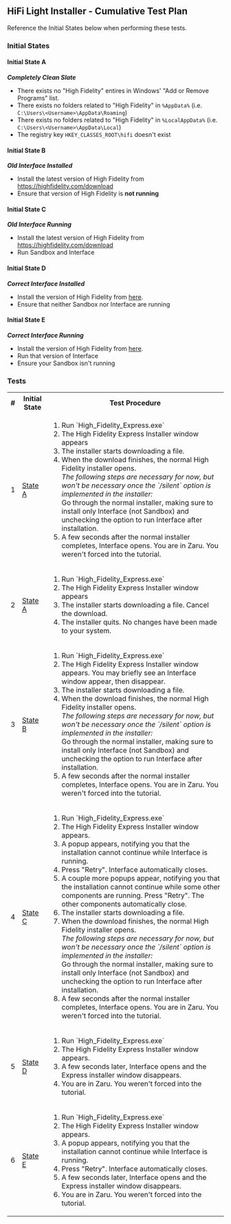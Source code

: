 ## HiFi Light Installer - Cumulative Test Plan

Reference the Initial States below when performing these tests.

### Initial States
#### Initial State A
***Completely Clean Slate***
- There exists no "High Fidelity" entires in Windows' "Add or Remove Programs" list.
- There exists no folders related to "High Fidelity" in `%AppData%` (i.e. `C:\Users\<Username>\AppData\Roaming`)
- There exists no folders related to "High Fidelity" in `%LocalAppData%` (i.e. `C:\Users\<Username>\AppData\Local`)
- The registry key `HKEY_CLASSES_ROOT\hifi` doesn't exist

#### Initial State B
***Old Interface Installed***
- Install the latest version of High Fidelity from https://highfidelity.com/download
- Ensure that version of High Fidelity is **not running**

#### Initial State C
***Old Interface Running***
- Install the latest version of High Fidelity from https://highfidelity.com/download
- Run Sandbox and Interface

#### Initial State D
***Correct Interface Installed***
- Install the version of High Fidelity from [here](https://deployment.highfidelity.com/jobs/pr-build/label%3Dwindows/934/HighFidelity-Beta-PR10758-fea8a95fc7ab9f8e4c09313f5d72b167d928bcd9.exe).
- Ensure that neither Sandbox nor Interface are running

#### Initial State E
***Correct Interface Running***
- Install the version of High Fidelity from [here](https://deployment.highfidelity.com/jobs/pr-build/label%3Dwindows/934/HighFidelity-Beta-PR10758-fea8a95fc7ab9f8e4c09313f5d72b167d928bcd9.exe).
- Run that version of Interface
- Ensure your Sandbox isn't running

### Tests
<table>
    <tbody>
        <tr>
            <th>#</th>
            <th>Initial State</th>
            <th>Test Procedure</th>
        </tr>
            <tr>
            <td>1</td>
            <td><a href="#initial-state-a">State A</a></td>
            <td>
                <ol>
                    <li>Run `High_Fidelity_Express.exe`</li>
                    <li>The High Fidelity Express Installer window appears</li>
                    <li>The installer starts downloading a file.</li>
                    <li>When the download finishes, the normal High Fidelity installer opens.<br><i>The following steps are necessary for now, but won't be necessary once the `/silent` option is implemented in the installer:</i><br>Go through the normal installer, making sure to install only Interface (not Sandbox) and unchecking the option to run Interface after installation.</li>
                    <li>A few seconds after the normal installer completes, Interface opens. You are in Zaru. You weren't forced into the tutorial.</li>
                </ol>
            </td>
        </tr>
        </tr>
            <tr>
            <td>2</td>
            <td><a href="#initial-state-a">State A</a></td>
            <td>
                <ol>
                    <li>Run `High_Fidelity_Express.exe`</li>
                    <li>The High Fidelity Express Installer window appears</li>
                    <li>The installer starts downloading a file. Cancel the download.</li>
                    <li>The installer quits. No changes have been made to your system.</li>
                </ol>
            </td>
        </tr>
        </tr>
            <tr>
            <td>3</td>
            <td><a href="#initial-state-b">State B</a></td>
            <td>
                <ol>
                    <li>Run `High_Fidelity_Express.exe`</li>
                    <li>The High Fidelity Express Installer window appears. You may briefly see an Interface window appear, then disappear.</li>
                    <li>The installer starts downloading a file.</li>
                    <li>When the download finishes, the normal High Fidelity installer opens.<br><i>The following steps are necessary for now, but won't be necessary once the `/silent` option is implemented in the installer:</i><br>Go through the normal installer, making sure to install only Interface (not Sandbox) and unchecking the option to run Interface after installation.</li>
                    <li>A few seconds after the normal installer completes, Interface opens. You are in Zaru. You weren't forced into the tutorial.</li>
                </ol>
            </td>
        </tr>
        </tr>
            <tr>
            <td>4</td>
            <td><a href="#initial-state-c">State C</a></td>
            <td>
                <ol>
                    <li>Run `High_Fidelity_Express.exe`</li>
                    <li>The High Fidelity Express Installer window appears.</li>
                    <li>A popup appears, notifying you that the installation cannot continue while Interface is running.</li>
                    <li>Press "Retry". Interface automatically closes.</li>
                    <li>A couple more popups appear, notifying you that the installation cannot continue while some other components are running. Press "Retry". The other components automatically close.</li>
                    <li>The installer starts downloading a file.</li>
                    <li>When the download finishes, the normal High Fidelity installer opens.<br><i>The following steps are necessary for now, but won't be necessary once the `/silent` option is implemented in the installer:</i><br>Go through the normal installer, making sure to install only Interface (not Sandbox) and unchecking the option to run Interface after installation.</li>
                    <li>A few seconds after the normal installer completes, Interface opens. You are in Zaru. You weren't forced into the tutorial.</li>
                </ol>
            </td>
        </tr>
        </tr>
            <tr>
            <td>5</td>
            <td><a href="#initial-state-d">State D</a></td>
            <td>
                <ol>
                    <li>Run `High_Fidelity_Express.exe`</li>
                    <li>The High Fidelity Express Installer window appears.</li>
                    <li>A few seconds later, Interface opens and the Express installer window disappears.</li>
                    <li>You are in Zaru. You weren't forced into the tutorial.</li>
                </ol>
            </td>
        </tr>
        </tr>
            <tr>
            <td>6</td>
            <td><a href="#initial-state-e">State E</a></td>
            <td>
                <ol>
                    <li>Run `High_Fidelity_Express.exe`</li>
                    <li>The High Fidelity Express Installer window appears.</li>
                    <li>A popup appears, notifying you that the installation cannot continue while Interface is running.</li>
                    <li>Press "Retry". Interface automatically closes.</li>
                    <li>A few seconds later, Interface opens and the Express installer window disappears.</li>
                    <li>You are in Zaru. You weren't forced into the tutorial.</li>
                </ol>
            </td>
        </tr>
    </tbody>
</table>
